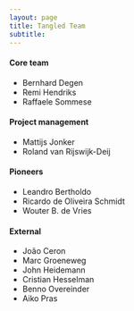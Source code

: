 ```yaml
---
layout: page
title: Tangled Team
subtitle:  
---
```


#### Core team
* Bernhard Degen
* Remi Hendriks
* Raffaele Sommese

#### Project management
* Mattijs Jonker
* Roland van Rijswijk-Deij

#### Pioneers
* Leandro Bertholdo
* Ricardo de Oliveira Schmidt
* Wouter B. de Vries

#### External
* Jo&atilde;o Ceron
* Marc Groeneweg
* John Heidemann
* Cristian Hesselman
* Benno Overeinder
* Aiko Pras
